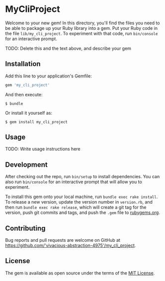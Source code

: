 # MyCliProject

Welcome to your new gem! In this directory, you'll find the files you need to be able to package up your Ruby library into a gem. Put your Ruby code in the file `lib/my_cli_project`. To experiment with that code, run `bin/console` for an interactive prompt.

TODO: Delete this and the text above, and describe your gem

## Installation

Add this line to your application's Gemfile:

```ruby
gem 'my_cli_project'
```

And then execute:

    $ bundle

Or install it yourself as:

    $ gem install my_cli_project

## Usage

TODO: Write usage instructions here

## Development

After checking out the repo, run `bin/setup` to install dependencies. You can also run `bin/console` for an interactive prompt that will allow you to experiment.

To install this gem onto your local machine, run `bundle exec rake install`. To release a new version, update the version number in `version.rb`, and then run `bundle exec rake release`, which will create a git tag for the version, push git commits and tags, and push the `.gem` file to [rubygems.org](https://rubygems.org).

## Contributing

Bug reports and pull requests are welcome on GitHub at https://github.com/'vivacious-abstraction-4975'/my_cli_project.

## License

The gem is available as open source under the terms of the [MIT License](https://opensource.org/licenses/MIT).
